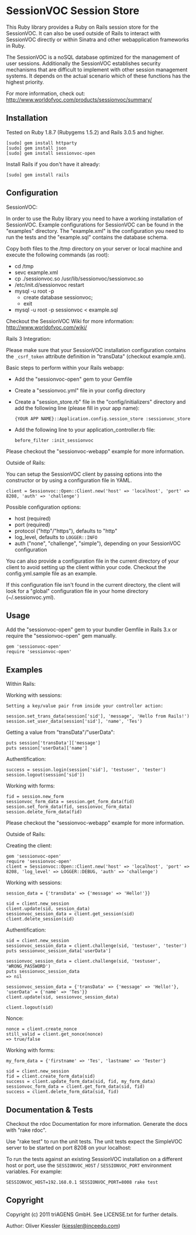 SessionVOC Session Store
========================

This Ruby library provides a Ruby on Rails session store for the SessionVOC. It can also be used outside of Rails to interact with SessionVOC directly or within Sinatra and other webapplication frameworks in Ruby. 

The SessionVOC is a noSQL database optimized for the management of user sessions. Additionally the SessionVOC establishes security mechanisms that are difficult to implement with other session management systems. It depends on the actual scenario which of these functions has the highest priority.

For more information, check out:
http://www.worldofvoc.com/products/sessionvoc/summary/


Installation
------------

Tested on Ruby 1.8.7 (Rubygems 1.5.2) and Rails 3.0.5 and higher.
	
	[sudo] gem install httparty
	[sudo] gem install json
    [sudo] gem install sessionvoc-open

Install Rails if you don't have it already:

	[sudo] gem install rails


Configuration
-------------

SessionVOC:

In order to use the Ruby library you need to have a working installation of SessionVOC. Example configurations for SessionVOC can be found in the "examples" directory. The "example.xml" is the configuration you need to run the tests and the "example.sql" contains the database schema.

Copy both files to the /tmp directory on your server or local machine and execute the following commands (as root):

 * cd /tmp
 * sevc example.xml
 * cp ./sessionvoc.so /usr/lib/sessionvoc/sessionvoc.so
 * /etc/init.d/sessionvoc restart
 * mysql -u root -p
   * create database sessionvoc;
   * exit
 * mysql -u root -p sessionvoc < example.sql

Checkout the SessionVOC Wiki for more information: http://www.worldofvoc.com/wiki/


Rails 3 Integration:

Please make sure that your SessionVOC installation configuration contains the `_csrf_token` attribute definition in "transData" (checkout example.xml).

Basic steps to perform within your Rails webapp:

 * Add the "sessionvoc-open" gem to your Gemfile
 * Create a "sessionvoc.yml" file in your config directory
 * Create a "session_store.rb" file in the "config/initializers" directory and add the following line (please fill in your app name):

	`{YOUR APP NAME}::Application.config.session_store :sessionvoc_store`
	
 * Add the following line to your application_controller.rb file:

	`before_filter :init_sessionvoc`

Please checkout the "sessionvoc-webapp" example for more information.


Outside of Rails:

You can setup the SessionVOC client by passing options into the constructor or by using a configuration file in YAML.

    client = Sessionvoc::Open::Client.new('host' => 'localhost', 'port' => 8208, 'auth' => 'challenge')

Possible configuration options:

* host (required)
* port (required)
* protocol ("http"/"https"), defaults to "http"
* log_level, defaults to `LOGGER::INFO`
* auth ("none", "challenge", "simple"), depending on your SessionVOC configuration

You can also provide a configuration file in the current directory of your client to avoid setting up the client within your code. Checkout the config.yml.sample file as an example.

If this configuration file isn't found in the current directory, the client will look for a "global" configuration file in your home directory (~/.sessionvoc.yml).


Usage
-----

Add the "sessionvoc-open" gem to your bundler Gemfile in Rails 3.x or require the "sessionvoc-open" gem manually.

    gem 'sessionvoc-open'
    require 'sessionvoc-open'


Examples
--------

Within Rails:

Working with sessions:

	Setting a key/value pair from inside your controller action:
	
	session.set_trans_data(session['sid'], 'message', 'Hello from Rails!')
	session.set_user_data(session['sid'], 'name', 'Tes')

Getting a value from "transData"/"userData":

	puts session['transData']['message']
	puts session['userData]['name']

Authentification:

	success = session.login(session['sid'], 'testuser', 'tester')
	session.logout(session['sid'])

Working with forms:

	fid = session.new_form
	sessionvoc_form_data = session.get_form_data(fid)
	session.set_form_data(fid, sessionvoc_form_data)
	session.delete_form_data(fid)


Please checkout the "sessionvoc-webapp" example for more information.


Outside of Rails:

Creating the client:

    gem 'sessionvoc-open'
    require 'sessionvoc-open'
    client = Sessionvoc::Open::Client.new('host' => 'localhost', 'port' => 8208, 'log_level' => LOGGER::DEBUG, 'auth' => 'challenge')

Working with sessions:

	session_data = {'transData' => {'message' => 'Hello!'}}
	
	sid = client.new_session
	client.update(sid, session_data)
	sessionvoc_session_data = client.get_session(sid)
	client.delete_session(sid)

Authentification:

	sid = client.new_session
	sessionvoc_session_data = client.challenge(sid, 'testuser', 'tester')
	puts sessionvoc_session_data['userData']
	
	sessionvoc_session_data = client.challenge(sid, 'testuser', 'WRONG_PASSWORD')
	puts sessionvoc_session_data
	=> nil

	sessionvoc_session_data = {'transData' => {'message' => 'Hello!'}, 'userData' = {'name' => 'Tes'}}
	client.update(sid, sessionvoc_session_data)
	
	client.logout(sid)

Nonce:

	nonce = client.create_nonce
	still_valid = client.get_nonce(nonce)
	=> true/false

Working with forms:

	my_form_data = {'firstname' => 'Tes', 'lastname' => 'Tester'}

	sid = client.new_session
	fid = client.create_form_data(sid)
	success = client.update_form_data(sid, fid, my_form_data)
	sessionvoc_form_data = client.get_form_data(sid, fid)
	success = client.delete_form_data(sid, fid)


Documentation & Tests
---------------------

Checkout the rdoc Documentation for more information. Generate the docs with "rake rdoc".

Use "rake test" to run the unit tests. The unit tests expect the SimpleVOC server to be started on port 8208 on your localhost:

To run the tests against an existing SessionVOC installation on a different host or port, use the `SESSIONVOC_HOST` / `SESSIONVOC_PORT` environment variables. For example:

	SESSIONVOC_HOST=192.168.0.1 SESSIONVOC_PORT=8008 rake test


Copyright
---------

Copyright (c) 2011 triAGENS GmbH. See LICENSE.txt for further details.

Author: Oliver Kiessler (kiessler@inceedo.com)
